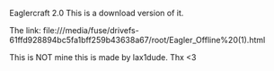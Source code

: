 Eaglercraft 2.0
This is a download version of it.


The link: file:///media/fuse/drivefs-61ffd928894bc5fa1bff259b43638a67/root/Eagler_Offline%20(1).html


This is NOT mine this is made by lax1dude. Thx <3
